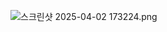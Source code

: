 ![스크린샷 2025-04-02 173224.png](../../../../../Users/User/Desktop/%EC%8A%A4%ED%81%AC%EB%A6%B0%EC%83%B7%202025-04-02%20173224.png)